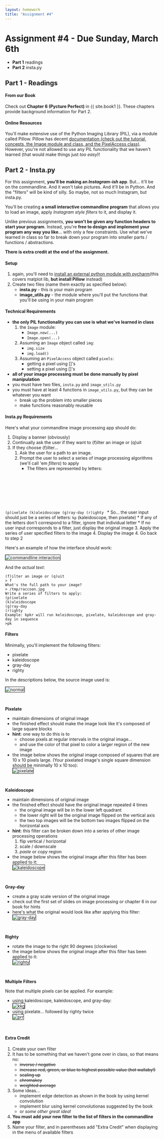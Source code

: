 ```yaml
---
layout: homework
title: "Assignment #4"
---
```


<style>
img {
    border: 1px solid #000;
}

.warning {
    background-color: yellow;
    color: #aa1122;
    font-weight: bold;
}
</style>

# Assignment #4 - Due Sunday, March 6th

* __Part 1__ readings
* __Part 2__ insta.py

## Part 1 - Readings

#### From our Book

Check out __Chapter 6 (Pycture Perfect)__ in {{ site.book1 }}.  These chapters provide background information for Part 2.


#### Online Resources

You'll make extensive use of the Python Imaging Library (PIL), via a module called Pillow.  Pillow has decent [documentation (check out the tutorial, concepts, the Image module and class, and the PixelAccess class)](http://pillow.readthedocs.org/en/3.1.x/index.html). However, you're not allowed to use any PIL functionality that we haven't learned (that would make things just _too easy_)!
     

## Part 2 - Insta.py

For this assignment, __you'll be making an _Instagram-ish_ app__. But... it'll be on the commandline. And it won't take pictures. And it'll be in Python. And the "filters" will be kind of silly. So maybe, not so much Instagram, but insta.py.

You'll be creating __a small interactive commandline program__ that allows you to load an image, apply _Instagram style filters_ to it, and display it.

Unlike previous assignments, __you won't be given any function headers to start your program__. Instead, you're __free to design and implement your program any way you like__... with only a few constraints. Use what we've learned in class so far to break down your program into smaller parts / functions / abstractions.

__There is extra credit at the end of the assignment.__

#### Setup

1. again, you'll need to [install an external python module with pycharm](../help.html)(this covers matplot lib, __but install Pillow__ instead)
2. Create two files (name them exactly as specified below):
    * __insta.py__ - this is your main program
    * __image_utils.py__ - the module where you'll put the functions that you'll be using in your main program

#### Technical Requirements

* __the only PIL functionality you can use is what we've learned in class__
    1. the <code>Image</code> module:
        * <code>Image.new(...)</code>
        * <code>Image.open(...)</code>
    2. Assuming an <code>Image</code> object called <code>img</code>:
        * <code>img.size</code>
        * <code>img.load()</code>
    3. Assuming an <code>PixelAccess</code> object called <code>pixels</code>:
        * getting a pixel using []'s
        * setting a pixel using []'s
* __all of your image processing must be done manually by pixel manipulation__
* you must have two files, <code>insta.py</code> and <code>image_utils.py</code>
* you must have at least 4 functions in <code>image_utils.py</code>, but they can be whatever you want
    * break up the problem into smaller pieces
    * make functions reasonably reusable


#### Insta.py Requirements

Here's what your commandline image processing app should do:

1. Display a banner (obviously)
2. Continually ask the user if they want to (f)ilter an image or (q)uit
3. If they choose (f)ilter... 
    1. Ask the user for a path to an image. 
    2. Prompt the user to select a series of image processing algorithms (we'll call 'em _filters_) to apply
        * The filters are represented by letters:
            <pre><code data-trim contenteditable>
(p)ixelate
(k)aleidoscope
(g)ray-day
(r)ighty
            </code></pre>
        * So... the user input should just be a series of letters: <code>kp</code> (kaleidoscope, then pixelate)
        * If any of the letters don't correspond to a filter, ignore that individual letter
        * If no user input corresponds to a filter, just display the original image
    3. Apply the series of user specified filters to the image
    4. Display the image
4. Go back to step 2

Here's an example of how the interface should work:

![commandline interaction](../resources/img/hw04_commandline.gif)

And the _actual text_:

<pre><code data-trim contenteditable>(f)ilter an image or (q)uit
> f
What's the full path to your image?
> /tmp/raccoon.jpg
Write a series of filters to apply:
(p)ixelate
(k)aleidoscope
(g)ray-day
(r)ighty
Example: kpkr will run keleidoscope, pixelate, kaleidoscope and gray-day in sequence
>pk
</code></pre>

#### Filters

Minimally, you'll implement the following filters:

* pixelate
* kaleidoscope
* gray-day
* righty

In the descriptions below, the source image used is:

![normal](../resources/img/hw_04_01.png)

<br>

__Pixelate__

* maintain dimensions of original image
* the finished effect should make the image look like it's composed of large square blocks
* __hint__: one way to do this is to
    * choose pixels at regular intervals in the original image...
    * and use the color of that pixel to color a larger region of the new image
* the image below shows the original image composed of squares that are 10 x 10 pixels large. (Your pixelated image's single square dimension should be minimally 10 x 10 too):
    <br>
    ![pixelate](../resources/img/hw_04_02.png)

<br>

__Kaleidoscope__

* maintain dimensions of original image
* the finished effect should have the original image repeated 4 times
    * the original image will be in the lower left quadrant
    * the lower right will be the original image flipped on the vertical axis
    * the two top images will be the bottom two images flipped on the horizontal axis
* __hint__: this filter can be broken down into a series of other image processing operations
    1. flip vertical / horizontal
    2. scale / downscale 
    3. _paste_ or _copy_ region
* the image below shows the original image after this filter has been applied to it:
    <br>
    ![kaleidoscope](../resources/img/hw_04_03.png)

<br>

__Gray-day__

* create a gray scale version of the original image
* check out the first set of slides on image processing or chapter 6 in our book for hints
* here's what the original would look like after applying this filter:
    <br>
    ![gray-day](../resources/img/hw_04_05.png)


<br>

__Righty__

* rotate the image to the right 90 degrees (clockwise)
* the image below shows the original image after this filter has been applied to it:
    <br>
    ![righty](../resources/img/hw_04_04.png)


<br>

__Multiple Filters__

Note that multiple pixels can be applied. For example:

* using kaleidoscope, kaleidoscope, and gray-day:
    <br>
    ![kkg](../resources/img/hw_04_06.png)
* using pixelate... followed by righty twice
    <br>
    ![prr](../resources/img/hw_04_07.png)
 
<br>

#### Extra Credit

1. Create your own filter
2. It has to be something that we haven't gone over in class, so that means no:
    * <strike>inverse / negative</strike>
    * <strike>increase red, green, or blue to highest possible value (hot wallaby!)</strike>
    * <strike>scaling up</strike>
    * <strike>chromakey</strike>
    * <strike>weighted average</strike>
3. Some ideas...
    * implement edge detection as shown in the book by using kernel convolution
    * implement blur using kernel convolutionas suggested by the book
    * or _some other great idea_!
4. __You must add your new filter to the list of filters in the commandline app__
5. Name your filter, and in parentheses add "Extra Credit" when displaying in the menu of available filters






